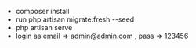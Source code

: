 - composer install
- run php artisan migrate:fresh --seed
- php artisan serve
- login as email => admin@admin.com , pass => 123456

